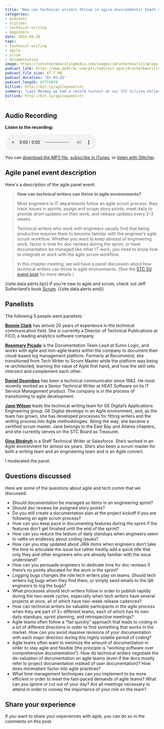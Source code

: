 ```yaml
---
title: "How can technical writers thrive in agile environments? Event recording and details"
categories:
- podcasts
- stitcher
- technical-writing
- beginners
date: 2016-09-20
tags:
- technical writing
- agile
- scrum
- documentation
image: https://idratherbewritingmedia.com/images/idratherbewritinglogo.png
podcast_link: https://www.podtrac.com/pts/redirect.mp3/idratherbewritingmedia.com/podcasts/agilepanelstc.mp3
podcast_file_size: 47.7 MB
podcast_duration: "01:05:35"
podcast_length: 47713678 
bitlink: http://bit.ly/agilepanelstc
summary: "Last Monday we had a record turnout at our STC Silicon Valley chapter (with about 40 attendees). The topic was a panel discussion on how to thrive in agile environments as a technical writer. With 5 panelists all from different companies, the perspectives and practices they shared varied a bit, which showed the adaptations different writers and companies have made with agile to make the process work for them. This post contains a full description and recording of the event."
bitlink: http://bit.ly/agilepanelstc
---
```


## Audio Recording

<div class="audioControls">
<p><b>Listen to the recording:</b></p>
<p><audio controls="controls"><source src="https://www.podtrac.com/pts/redirect.mp3/idratherbewritingmedia.com/podcasts/agilepanelstc.mp3" type="audio/mpeg" /></audio></p>

<p>You can <a href="https://www.podtrac.com/pts/redirect.mp3/idratherbewritingmedia.com/podcasts/agilepanelstc.mp3" alt="How to thrive as a technical writer in an agile environment">download the MP3 file</a>, <a href="https://itunes.apple.com/us/podcast/id-rather-be-writing-podcast/id277365275">subscribe in iTunes</a>, or <a href="http://www.stitcher.com/podcast/id-rather-be-writing-technical-writing-podcast"> listen with Stitcher</a>.</p>
</div>

## Agile panel event description

Here's a description of the agile panel event: 

> **How can technical writers can thrive in agile environments?**
>
> Most engineers in IT departments follow an agile scrum process: they track issues in sprints, assign and scope story points, meet daily to provide short updates on their work, and release updates every 2-3 weeks.
> 
> Technical writers who work with engineers usually find that being productive requires them to become familiar with the engineer’s agile scrum workflow. Whether you want to keep abreast of engineering work, factor in time for doc reviews during the sprint, or have documentation be managed like other IT work, you need to know how to integrate or work with the agile scrum workflow.
> 
> In this chapter meeting, we will have a panel discussion about how technical writers can thrive in agile environments. (See the [STC SV event post](http://www.stc-siliconvalley.org/2016/08/22/sep-19-2016-how-can-technical-writers-thrive-in-agile-environments/) for more details.)

{{site.data.alerts.tip}} If you're new to agile and scrum, check out Jeff Sutherland&#8217;s book <a href="https://www.amazon.com/Scrum-Doing-Twice-Work-Half/dp/038534645X" target="_blank">Scrum</a>. {{site.data.alerts.end}}

## Panelists

The following 5 people were panelists:

[**Bonnie Clark**](https://www.linkedin.com/in/bonnie-clark-7290628) has almost 20 years of experience in the technical communication field. She is currently a Director of Technical Publications at FICO, a leading analytics software company.

[**Rosemary Picado**](https://www.linkedin.com/in/rosemarypicado) is the Documentation Team Lead at Sumo Logic, and works with agile and non-agile teams within the company to document their cloud-based log management platform. Formerly at Recommind, she transitioned from Tech Writer to Scrum Master while the platform was being re-architected, learning the value of Agile first hand, and how the skill sets intersect and complement each other.

[**Daniel Doornbos**](https://www.linkedin.com/in/danieldoornbos) has been a technical communicator since 1982\. He most recently worked  as a Senior Technical Writer at HEAT Software on its IT Service Management product. The company is in the process of transitioning to agile development.

[**Jane Wilson**](https://www.linkedin.com/in/jane-wilson-594a621) leads the technical writing team for GE Digital’s Applications Engineering group. GE Digital develops in an Agile environment, and, as the team has grown, she has developed processes for fitting writers and the writing process into Agile methodologies. Along the way, she became a certified scrum master. Jane belongs to the East Bay and Atlanta chapters, and she currently serves on the STC Board as Treasurer.

[**Gina Blednyh**](https://www.linkedin.com/in/gblednyh) is a Staff Technical Writer at Salesforce. She’s worked in an Agile environment for almost six years. She’s also been a scrum master for both a writing team and an engineering team and is an Agile convert.

I moderated the panel. 

## Questions discussed

Here are some of the questions about agile and tech comm that we discussed:

*   Should documentation be managed as items in an engineering sprint?
*   Should doc reviews be assigned story points?
*   Do you still create a documentation plan at the project kickoff if you are following an agile scrum process?
*   How can you keep pace in documenting features during the sprint if the features don’t get finished until the end of the sprint?
*   How can you reduce the tedium of daily standups when engineers seem to rattle on endlessly about coding issues?
*   How can you stay updated about JIRA items when engineers don’t take the time to articulate the issue but rather hastily add a quick title that only they and other engineers who are already familiar with the issue understand?
*   How can you persuade engineers to dedicate time for doc reviews if there’s no points allocated for the work in the sprint?
*   Logging bugs changes the role tech writers play on teams. Should tech writers log bugs when they find them, or simply send emails to the QA engineers to log the bugs?
*   What processes should tech writers follow in order to publish rapidly during the two-week cycles, especially when tech writers have several projects at once, all of which have two-week release cadences?
*   How can technical writers be valuable participants in the agile process when they are part of 3+ different teams, each of which has its own daily standups, sprint planning, and retrospective meetings?
*   Agile teams often follow a “fail quickly” approach that leads to coding in a lot of different directions in order to find something that works in the market. How can you avoid massive revisions of your documentation with each major direction during this highly volatile period of coding?
*   Agile teams often want to minimize the amount of documentation in order to stay agile and flexible (the principle is “working software over comprehensive documentation”). How do technical writers negotiate the de-valuation of documentation on agile teams (even if the docs mostly refer to project documentation instead of user documentation)? How does minimalism factor into agile practices?
* What time management techniques can you implement to be more efficient in order to meet the fast-paced demands of agile teams? What can you ignore or cut out of your day? Are all meetings necessary to attend in order to convey the importance of your role on the team?

## Share your experience

If you want to share your experiences with agile, you can do so in the comments on this post.